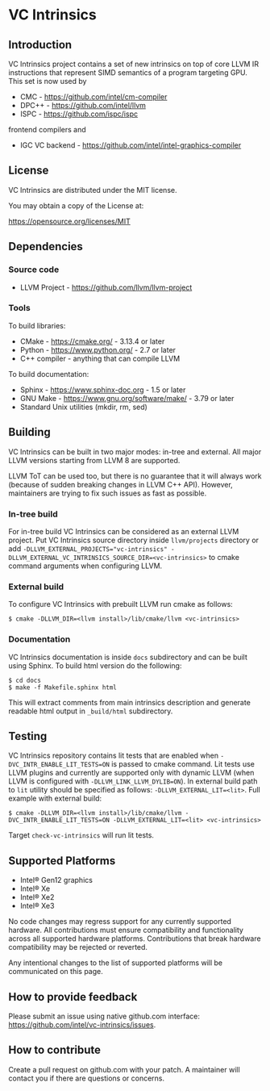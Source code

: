 <!---======================= begin_copyright_notice ============================

Copyright (C) 2020-2021 Intel Corporation

SPDX-License-Identifier: MIT

============================= end_copyright_notice ==========================-->

# VC Intrinsics

## Introduction

VC Intrinsics project contains a set of new intrinsics on top of core
LLVM IR instructions that represent SIMD semantics of a program
targeting GPU. This set is now used by

* CMC - https://github.com/intel/cm-compiler
* DPC++ - https://github.com/intel/llvm
* ISPC - https://github.com/ispc/ispc

frontend compilers and

* IGC VC backend - https://github.com/intel/intel-graphics-compiler

## License

VC Intrinsics are distributed under the MIT license.

You may obtain a copy of the License at:

https://opensource.org/licenses/MIT

## Dependencies

### Source code

* LLVM Project - https://github.com/llvm/llvm-project

### Tools

To build libraries:

* CMake - https://cmake.org/ - 3.13.4 or later
* Python - https://www.python.org/ - 2.7 or later
* C++ compiler - anything that can compile LLVM

To build documentation:

* Sphinx - https://www.sphinx-doc.org - 1.5 or later
* GNU Make - https://www.gnu.org/software/make/ - 3.79 or later
* Standard Unix utilities (mkdir, rm, sed)

## Building

VC Intrinsics can be built in two major modes: in-tree and
external. All major LLVM versions starting from LLVM 8 are supported.

LLVM ToT can be used too, but there is no guarantee that it will
always work (because of sudden breaking changes in LLVM C++
API). However, maintainers are trying to fix such issues as fast as
possible.

### In-tree build

For in-tree build VC Intrinsics can be considered as an external LLVM
project. Put VC Intrinsics source directory inside `llvm/projects`
directory or add `-DLLVM_EXTERNAL_PROJECTS="vc-intrinsics"
-DLLVM_EXTERNAL_VC_INTRINSICS_SOURCE_DIR=<vc-intrinsics>` to cmake
command arguments when configuring LLVM.

### External build

To configure VC Intrinsics with prebuilt LLVM run cmake as follows:

```shell
$ cmake -DLLVM_DIR=<llvm install>/lib/cmake/llvm <vc-intrinsics>
```

### Documentation

VC Intrinsics documentation is inside `docs` subdirectory and can be
built using Sphinx. To build html version do the following:

```shell
$ cd docs
$ make -f Makefile.sphinx html
```

This will extract comments from main intrinsics description and
generate readable html output in `_build/html` subdirectory.

## Testing

VC Intrinsics repository contains lit tests that are enabled when
`-DVC_INTR_ENABLE_LIT_TESTS=ON` is passed to cmake command. Lit tests
use LLVM plugins and currently are supported only with dynamic LLVM
(when LLVM is configured with `-DLLVM_LINK_LLVM_DYLIB=ON`). In
external build path to `lit` utility should be specified as follows:
`-DLLVM_EXTERNAL_LIT=<lit>`. Full example with external build:

```shell
$ cmake -DLLVM_DIR=<llvm install>/lib/cmake/llvm -DVC_INTR_ENABLE_LIT_TESTS=ON -DLLVM_EXTERNAL_LIT=<lit> <vc-intrinsics>
```

Target `check-vc-intrinsics` will run lit tests.

## Supported Platforms

* Intel&reg; Gen12 graphics
* Intel&reg; Xe
* Intel&reg; Xe2
* Intel&reg; Xe3

No code changes may regress support for any currently supported hardware.
All contributions must ensure compatibility and functionality across all
supported hardware platforms. Contributions that break hardware compatibility
may be rejected or reverted.

Any intentional changes to the list of supported platforms will be communicated
on this page.

## How to provide feedback

Please submit an issue using native github.com interface:
https://github.com/intel/vc-intrinsics/issues.

## How to contribute

Create a pull request on github.com with your patch. A maintainer
will contact you if there are questions or concerns.
